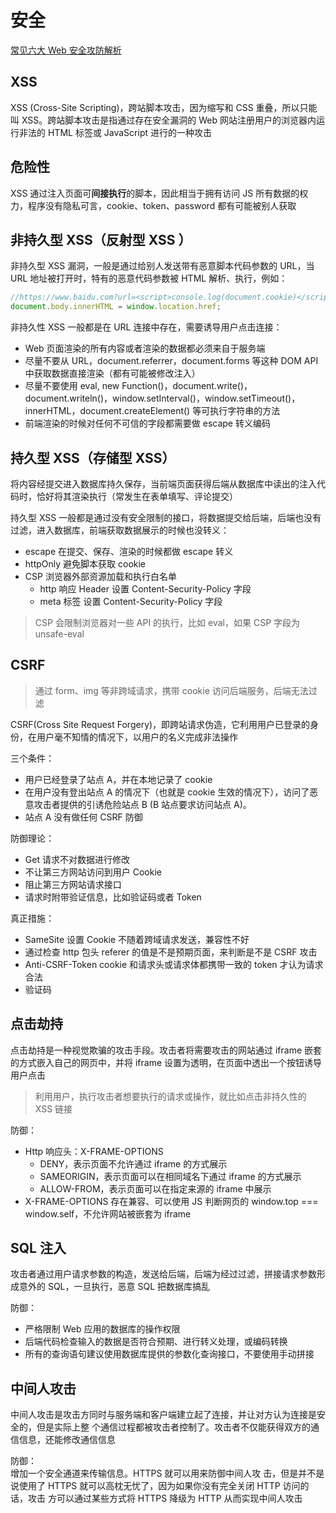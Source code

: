# 安全

[常见六大 Web 安全攻防解析](https://juejin.cn/post/6844903772930441230#heading-7)

## XSS

XSS (Cross-Site Scripting)，跨站脚本攻击，因为缩写和 CSS 重叠，所以只能叫 XSS。跨站脚本攻击是指通过存在安全漏洞的 Web 网站注册用户的浏览器内运行非法的 HTML 标签或 JavaScript 进行的一种攻击

## 危险性

XSS 通过注入页面可**间接执行**的脚本，因此相当于拥有访问 JS 所有数据的权力，程序没有隐私可言，cookie、token、password 都有可能被别人获取

## 非持久型 XSS（反射型 XSS ）

非持久型 XSS 漏洞，一般是通过给别人发送带有恶意脚本代码参数的 URL，当 URL 地址被打开时，特有的恶意代码参数被 HTML 解析、执行，例如：

```javascript
//https://www.baidu.com?url=<script>console.log(document.cookie)</script>
document.body.innerHTML = window.location.href;
```

非持久性 XSS 一般都是在 URL 连接中存在，需要诱导用户点击连接：

- Web 页面渲染的所有内容或者渲染的数据都必须来自于服务端
- 尽量不要从 URL，document.referrer，document.forms 等这种 DOM API 中获取数据直接渲染（都有可能被修改注入）
- 尽量不要使用 eval, new Function()，document.write()，document.writeln()，window.setInterval()，window.setTimeout()，innerHTML，document.createElement() 等可执行字符串的方法
- 前端渲染的时候对任何不可信的字段都需要做 escape 转义编码

## 持久型 XSS（存储型 XSS）

将内容经提交进入数据库持久保存，当前端页面获得后端从数据库中读出的注入代码时，恰好将其渲染执行（常发生在表单填写、评论提交）

持久型 XSS 一般都是通过没有安全限制的接口，将数据提交给后端，后端也没有过滤，进入数据库，前端获取数据展示的时候也没转义：

- escape 在提交、保存、渲染的时候都做 escape 转义
- httpOnly 避免脚本获取 cookie
- CSP 浏览器外部资源加载和执行白名单
  - http 响应 Header 设置 Content-Security-Policy 字段
  - meta 标签 设置 Content-Security-Policy 字段

> CSP 会限制浏览器对一些 API 的执行，比如 eval，如果 CSP 字段为 unsafe-eval

## CSRF

> 通过 form、img 等非跨域请求，携带 cookie 访问后端服务，后端无法过滤

CSRF(Cross Site Request Forgery)，即跨站请求伪造，它利用用户已登录的身份，在用户毫不知情的情况下，以用户的名义完成非法操作

三个条件：

- 用户已经登录了站点 A，并在本地记录了 cookie
- 在用户没有登出站点 A 的情况下（也就是 cookie 生效的情况下），访问了恶意攻击者提供的引诱危险站点 B (B 站点要求访问站点 A)。
- 站点 A 没有做任何 CSRF 防御

防御理论：

- Get 请求不对数据进行修改
- 不让第三方网站访问到用户 Cookie
- 阻止第三方网站请求接口
- 请求时附带验证信息，比如验证码或者 Token

真正措施：

- SameSite 设置 Cookie 不随着跨域请求发送，兼容性不好
- 通过检查 http 包头 referer 的值是不是预期页面，来判断是不是 CSRF 攻击
- Anti-CSRF-Token cookie 和请求头或请求体都携带一致的 token 才认为请求合法
- 验证码

## 点击劫持

点击劫持是一种视觉欺骗的攻击手段。攻击者将需要攻击的网站通过 iframe 嵌套的方式嵌入自己的网页中，并将 iframe 设置为透明，在页面中透出一个按钮诱导用户点击

> 利用用户，执行攻击者想要执行的请求或操作，就比如点击非持久性的 XSS 链接

防御：

- Http 响应头：X-FRAME-OPTIONS
  - DENY，表示页面不允许通过 iframe 的方式展示
  - SAMEORIGIN，表示页面可以在相同域名下通过 iframe 的方式展示
  - ALLOW-FROM，表示页面可以在指定来源的 iframe 中展示
- X-FRAME-OPTIONS 存在兼容、可以使用 JS 判断网页的 window.top === window.self，不允许网站被嵌套为 iframe

## SQL 注入

攻击者通过用户请求参数的构造，发送给后端，后端为经过过滤，拼接请求参数形成意外的 SQL，一旦执行，恶意 SQL 把数据库搞乱

防御：

- 严格限制 Web 应用的数据库的操作权限
- 后端代码检查输入的数据是否符合预期、进行转义处理，或编码转换
- 所有的查询语句建议使用数据库提供的参数化查询接口，不要使用手动拼接

## 中间人攻击

中间人攻击是攻击方同时与服务端和客户端建立起了连接，并让对方认为连接是安全的，但是实际上整 个通信过程都被攻击者控制了。攻击者不仅能获得双方的通信信息，还能修改通信信息

防御：  
增加一个安全通道来传输信息。HTTPS 就可以用来防御中间人攻 击，但是并不是说使用了 HTTPS 就可以高枕无忧了，因为如果你没有完全关闭 HTTP 访问的话，攻击 方可以通过某些方式将 HTTPS 降级为 HTTP 从而实现中间人攻击
